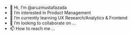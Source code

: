 - 👋 Hi, I’m @aruzmustafazada
- 👀 I’m interested in Product Management
- 🌱 I’m currently learning UX Research/Analytics & Frontend
- 💞️ I’m looking to collaborate on ...
- 📫 How to reach me ...

<!---
AruzMustafazada/AruzMustafazada is a ✨ special ✨ repository because its `README.md` (this file) appears on your GitHub profile.
You can click the Preview link to take a look at your changes.
--->
